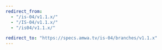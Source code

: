 ```yaml
---
redirect_from:
  - "/is-04/v1.1.x/"
  - "/IS-04/v1.1.x/"
  - "/is04/v1.1.x/"

redirect_to: "https://specs.amwa.tv/is-04/branches/v1.1.x"
---
```

